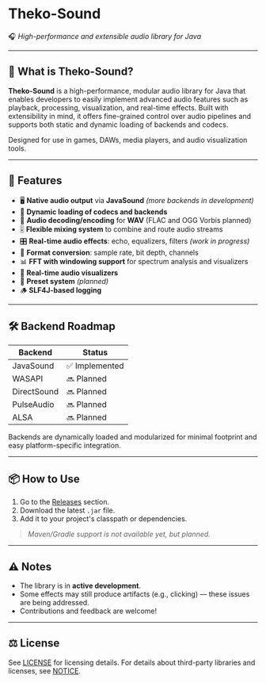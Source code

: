 # Theko-Sound

🎧 *High-performance and extensible audio library for Java*

---

## 📌 What is Theko-Sound?

**Theko-Sound** is a high-performance, modular audio library for Java that enables developers to easily implement advanced audio features such as playback, processing, visualization, and real-time effects. Built with extensibility in mind, it offers fine-grained control over audio pipelines and supports both static and dynamic loading of backends and codecs.

Designed for use in games, DAWs, media players, and audio visualization tools.

---

## 🚀 Features

* 🖥 **Native audio output** via **JavaSound** *(more backends in development)*
* 🔌 **Dynamic loading of codecs and backends**
* 📁 **Audio decoding/encoding** for **WAV** (FLAC and OGG Vorbis planned)
* 🎚️ **Flexible mixing system** to combine and route audio streams
* 🎛️ **Real-time audio effects**: echo, equalizers, filters *(work in progress)*
* 🔁 **Format conversion**: sample rate, bit depth, channels
* 📊 **FFT with windowing support** for spectrum analysis and visualizers
* 🎨 **Real-time audio visualizers**
* 🧠 **Preset system** *(planned)*
* 🪵 **SLF4J-based logging**

---

## 🛠 Backend Roadmap

| Backend     | Status        |
| ----------- | ------------- |
| JavaSound   | ✅ Implemented |
| WASAPI      | 🔜 Planned    |
| DirectSound | 🔜 Planned    |
| PulseAudio  | 🔜 Planned    |
| ALSA        | 🔜 Planned    |

Backends are dynamically loaded and modularized for minimal footprint and easy platform-specific integration.

---

## 📦 How to Use

1. Go to the [Releases](#) section.
2. Download the latest `.jar` file.
3. Add it to your project's classpath or dependencies.

> *Maven/Gradle support is not available yet, but planned.*

---

## ⚠ Notes

* The library is in **active development**.
* Some effects may still produce artifacts (e.g., clicking) — these issues are being addressed.
* Contributions and feedback are welcome!

---

## ⚖ License

See [LICENSE](LICENSE) for licensing details.
For details about third-party libraries and licenses, see [NOTICE](NOTICE).